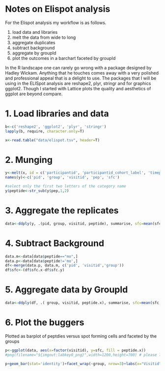 # Notes on Elispot analysis

For the Elispot analysis my workflow is as follows.  
1. load data and libraries
2. melt the data from wide to long
3. aggregate duplicates 
4. subtract background
5. aggregate by groupId
6. plot the outcomes in a barchart faceted by groupId

In the R landscape one can rarely go wrong with a package designed by Hadley Wickam.  Anything that he touches comes away with a very polished and professional appeal that is a delight to use.  The packages that I will be using in the ELISpot analysis are reshape2,  plyr, stringr and for graphics ggplot2.  Though I started with Lattice plots the quality and aesthetics of ggplot are beyond compare.

# 1. Load libraries and data

```R
b<-c('reshape2', 'ggplot2', 'plyr', 'stringr')
lapply(b, require, character.only=T)

x<-read.table("data/elispot.tsv", header=T)
```

# 2. Munging
```R
y<-melt(x, id = c('participantid', 'participantid_cohort_label', 'timepoint'))
names(y)<-c('pid', 'group', 'visitid', 'pep', 'sfc')

#select only the first two letters of the category name
y$peptide<-str_sub(y$pep,1,2)
```

# 3. Aggregate the replicates
```R
data<-ddply(y, .(pid, group, visitid, peptide), summarise, sfc=mean(sfc))
```

# 4. Subtract Background
```R
data.m<-data[data$peptide=="mo",]
data.p<-data[data$peptide!='mo',]
df<-merge(data.p, data.m, c('pid', 'visitid','group'))
df$sfc<-(df$sfc.x-df$sfc.y)
```

# 5. Aggregate data by GroupId
```R
data<-ddply(df, .( group, visitid, peptide.x), summarise, sfc=mean(sfc, na.rm=TRUE))
```

# 6. Plot the buggers
Plotted as barplot of peptdies versus spot forming cells and faceted by the groups
```R
p<-ggplot(data, aes(x=factor(visitid), y=sfc, fill = peptide.x))
#png(filename="${imgout:labkey0_png}",width=1200,height=700) # please labkey section for explaining this line

p+geom_bar(stat='identity')+facet_wrap(~group, nrow=3)+labs(x="Visitid", y="SFC", title="ggplot based graph")
```
